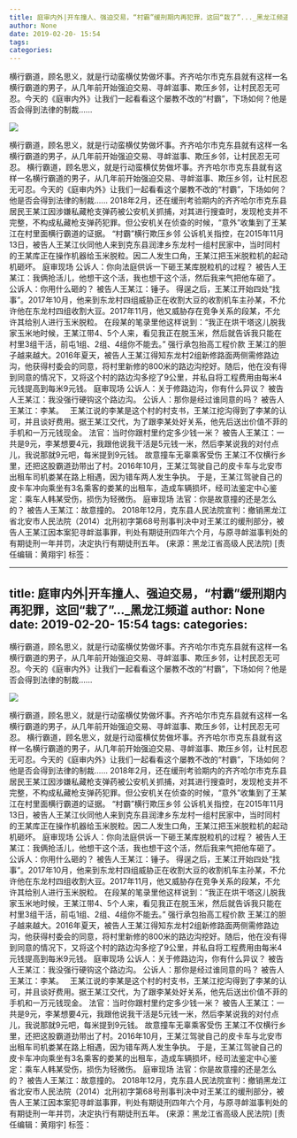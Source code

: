 ```yaml
---
title: 庭审内外|开车撞人、强迫交易，“村霸”缓刑期内再犯罪，这回“栽了”..._黑龙江频道
author: None
date: 2019-02-20- 15:54
tags: 
categories: 
---
```

横行霸道，顾名思义，就是行动蛮横仗势做坏事。齐齐哈尔市克东县就有这样一名横行霸道的男子，从几年前开始强迫交易、寻衅滋事、欺压乡邻，让村民忍无可忍。今天的《庭审内外》让我们一起看看这个屡教不改的“村霸”，下场如何？他是否会得到法律的制裁......
<!-- more -->
                
<img align="center" border="0" src="http://p2.ifengimg.com/a/2016/0810/204c433878d5cf9size1_w16_h16.png" />
                
            
横行霸道，顾名思义，就是行动蛮横仗势做坏事。齐齐哈尔市克东县就有这样一名横行霸道的男子，从几年前开始强迫交易、寻衅滋事、欺压乡邻，让村民忍无可忍。
横行霸道，顾名思义，就是行动蛮横仗势做坏事。齐齐哈尔市克东县就有这样一名横行霸道的男子，从几年前开始强迫交易、寻衅滋事、欺压乡邻，让村民忍无可忍。今天的《庭审内外》让我们一起看看这个屡教不改的“村霸”，下场如何？他是否会得到法律的制裁......
2018年2月，还在缓刑考验期内的齐齐哈尔市克东县居民王某江因涉嫌私藏枪支弹药被公安机关抓捕，对其进行搜查时，发现枪支并不完整，不构成私藏枪支弹药犯罪。但公安机关在侦查的时候，“意外”收集到了王某江在村里面横行霸道的证据。
“村霸”横行欺压乡邻
公诉机关指控，在2015年11月13日，被告人王某江伙同他人来到克东县润津乡东龙村一组村民家中，当时同村的王某库正在操作机器给玉米脱粒。因二人发生口角，王某江把玉米脱粒机的起动机砸坏。
庭审现场
公诉人：你向法庭供诉一下砸王某库脱粒机的过程？
被告人王某江：我俩抢活儿，他想干这个活，我也想干这个活，然后我来气把他车砸了。
公诉人：你用什么砸的？
被告人王某江：锤子。
得逞之后，王某江开始四处“找事”。2017年10月，他来到东龙村四组威胁正在收割大豆的收割机车主孙某，不允许他在东龙村四组收割大豆。2017年11月，他又威胁存在竞争关系的段某，不允许其给别人进行玉米脱粒。
在段某的笔录里他这样说到：“我正在烘干塔这儿脱我家玉米地时候，王某江带4、5个人来，看见我正在脱玉米，然后就告诉我只能在村里3组干活，前屯1组、2组、4组你不能去。”
强行承包抬高工程价款
王某江的胆子越来越大。2016年夏天，被告人王某江得知东龙村2组新修路面两侧需修路边沟，他获得村委会的同意，将村里新修的800米的路边沟挖好。随后，他在没有得到同意的情况下，又将这个村的路边沟多挖了9公里，并私自将工程费用由每米4元钱提高到每米9元钱。
庭审现场
公诉人：关于修路边沟，你有什么异议？
被告人王某江：我没强行硬钩这个路边沟。
公诉人：那你是经过谁同意的吗？
被告人王某江：李某。
 
王某江说的李某是这个村的村支书，王某江挖沟得到了李某的认可，并且谈好费用。据王某江交代，为了跟李某处好关系，他先后送出价值不菲的手机和一万元钱现金。
法官：当时你跟村里约定多少钱一米？
被告人王某江：一共是9元，李某想要4元，我跟他说我干活是5元钱一米，然后李某说我的对付点儿，我说那就9元吧，每米提到9元钱。
故意撞车无辜乘客受伤
王某江不仅横行乡里，还把这股霸道劲带出了村。2016年10月，王某江驾驶自己的皮卡车与北安市出租车司机娄某在路上相遇，因为错车两人发生争执。
于是，王某江驾驶自己的皮卡车冲向乘坐有3名乘客的娄某的出租车，造成车辆损坏，经司法鉴定中心鉴定：乘车人韩某受伤，损伤为轻微伤。
庭审现场
法官：你是故意撞的还是怎么的？
被告人王某江：故意撞的。
2018年12月，克东县人民法院宣判：撤销黑龙江省北安市人民法院（2014）北刑初字第68号刑事判决中对王某江的缓刑部分，被告人王某江因本案犯寻衅滋事罪，判处有期徒刑四年六个月，与原寻衅滋事判处的有期徒刑一年并罚，决定执行有期徒刑五年。
(来源：黑龙江省高级人民法院)
[责任编辑：黄翔宇]
标签：
 
             
---
title: 庭审内外|开车撞人、强迫交易，“村霸”缓刑期内再犯罪，这回“栽了”..._黑龙江频道
author: None
date: 2019-02-20- 15:54
tags: 
categories: 
---
横行霸道，顾名思义，就是行动蛮横仗势做坏事。齐齐哈尔市克东县就有这样一名横行霸道的男子，从几年前开始强迫交易、寻衅滋事、欺压乡邻，让村民忍无可忍。今天的《庭审内外》让我们一起看看这个屡教不改的“村霸”，下场如何？他是否会得到法律的制裁......
<!-- more -->
                
<img align="center" border="0" src="http://p2.ifengimg.com/a/2016/0810/204c433878d5cf9size1_w16_h16.png" />
                
            
横行霸道，顾名思义，就是行动蛮横仗势做坏事。齐齐哈尔市克东县就有这样一名横行霸道的男子，从几年前开始强迫交易、寻衅滋事、欺压乡邻，让村民忍无可忍。
横行霸道，顾名思义，就是行动蛮横仗势做坏事。齐齐哈尔市克东县就有这样一名横行霸道的男子，从几年前开始强迫交易、寻衅滋事、欺压乡邻，让村民忍无可忍。今天的《庭审内外》让我们一起看看这个屡教不改的“村霸”，下场如何？他是否会得到法律的制裁......
2018年2月，还在缓刑考验期内的齐齐哈尔市克东县居民王某江因涉嫌私藏枪支弹药被公安机关抓捕，对其进行搜查时，发现枪支并不完整，不构成私藏枪支弹药犯罪。但公安机关在侦查的时候，“意外”收集到了王某江在村里面横行霸道的证据。
“村霸”横行欺压乡邻
公诉机关指控，在2015年11月13日，被告人王某江伙同他人来到克东县润津乡东龙村一组村民家中，当时同村的王某库正在操作机器给玉米脱粒。因二人发生口角，王某江把玉米脱粒机的起动机砸坏。
庭审现场
公诉人：你向法庭供诉一下砸王某库脱粒机的过程？
被告人王某江：我俩抢活儿，他想干这个活，我也想干这个活，然后我来气把他车砸了。
公诉人：你用什么砸的？
被告人王某江：锤子。
得逞之后，王某江开始四处“找事”。2017年10月，他来到东龙村四组威胁正在收割大豆的收割机车主孙某，不允许他在东龙村四组收割大豆。2017年11月，他又威胁存在竞争关系的段某，不允许其给别人进行玉米脱粒。
在段某的笔录里他这样说到：“我正在烘干塔这儿脱我家玉米地时候，王某江带4、5个人来，看见我正在脱玉米，然后就告诉我只能在村里3组干活，前屯1组、2组、4组你不能去。”
强行承包抬高工程价款
王某江的胆子越来越大。2016年夏天，被告人王某江得知东龙村2组新修路面两侧需修路边沟，他获得村委会的同意，将村里新修的800米的路边沟挖好。随后，他在没有得到同意的情况下，又将这个村的路边沟多挖了9公里，并私自将工程费用由每米4元钱提高到每米9元钱。
庭审现场
公诉人：关于修路边沟，你有什么异议？
被告人王某江：我没强行硬钩这个路边沟。
公诉人：那你是经过谁同意的吗？
被告人王某江：李某。
 
王某江说的李某是这个村的村支书，王某江挖沟得到了李某的认可，并且谈好费用。据王某江交代，为了跟李某处好关系，他先后送出价值不菲的手机和一万元钱现金。
法官：当时你跟村里约定多少钱一米？
被告人王某江：一共是9元，李某想要4元，我跟他说我干活是5元钱一米，然后李某说我的对付点儿，我说那就9元吧，每米提到9元钱。
故意撞车无辜乘客受伤
王某江不仅横行乡里，还把这股霸道劲带出了村。2016年10月，王某江驾驶自己的皮卡车与北安市出租车司机娄某在路上相遇，因为错车两人发生争执。
于是，王某江驾驶自己的皮卡车冲向乘坐有3名乘客的娄某的出租车，造成车辆损坏，经司法鉴定中心鉴定：乘车人韩某受伤，损伤为轻微伤。
庭审现场
法官：你是故意撞的还是怎么的？
被告人王某江：故意撞的。
2018年12月，克东县人民法院宣判：撤销黑龙江省北安市人民法院（2014）北刑初字第68号刑事判决中对王某江的缓刑部分，被告人王某江因本案犯寻衅滋事罪，判处有期徒刑四年六个月，与原寻衅滋事判处的有期徒刑一年并罚，决定执行有期徒刑五年。
(来源：黑龙江省高级人民法院)
[责任编辑：黄翔宇]
标签：
 
             
